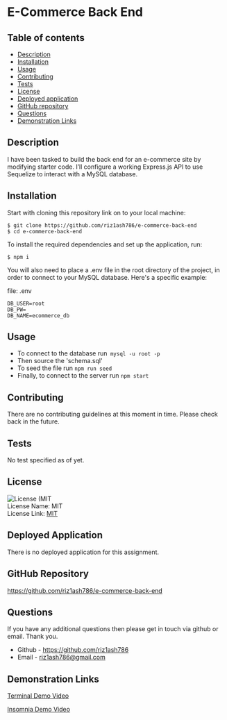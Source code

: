 # E-Commerce Back End

## Table of contents

- [Description](#description)
- [Installation](#installation)
- [Usage](#usage)
- [Contributing](#contributing)
- [Tests](#tests)
- [License](#license)
- [Deployed application](#deployed-application)
- [GitHub repository](#github-repository)
- [Questions](#questions)
- [Demonstration Links](#demonstration-links)

## Description

I have been tasked to build the back end for an e-commerce site by modifying starter code. I’ll configure a working Express.js API to use Sequelize to interact with a MySQL database.

## Installation

Start with cloning this repository link on to your local machine:

```
$ git clone https://github.com/riz1ash786/e-commerce-back-end
$ cd e-commerce-back-end
```

To install the required dependencies and set up the application, run:

```
$ npm i
```

You will also need to place a .env file in the root directory of the project, in order to connect to your MySQL database. Here's a specific example:

file: .env

```
DB_USER=root
DB_PW=
DB_NAME=ecommerce_db
```

## Usage

- To connect to the database run` mysql -u root -p`
- Then source the 'schema.sql'
- To seed the file run `npm run seed`
- Finally, to connect to the server run `npm start`

## Contributing

There are no contributing guidelines at this moment in time. Please check back in the future.

## Tests

No test specified as of yet.

## License

![License (MIT](https://img.shields.io/badge/License-MIT_1.0-brightgreen.svg) <br />
License Name: MIT <br />
License Link: [MIT](https://opensource.org/licenses/MIT)

## Deployed Application

There is no deployed application for this assignment.

## GitHub Repository

https://github.com/riz1ash786/e-commerce-back-end

## Questions

If you have any additional questions then please get in touch via github or email. Thank you.

- Github - https://github.com/riz1ash786
- Email - riz1ash786@gmail.com

## Demonstration Links

[Terminal Demo Video](https://drive.google.com/file/d/1D3Bu132hNN_uVuWsKMOw-5BewqF7ZA37/view?usp=sharing "Terminal Demo Link")

[Insomnia Demo Video](https://drive.google.com/file/d/1lVH3U-wq6OS73NdCWPOA1ye3nHL1hOyO/view?usp=sharing "Insomnia Demo Link")

